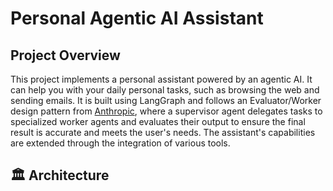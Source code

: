 # Personal Agentic AI Assistant

## Project Overview
This project implements a personal assistant powered by an agentic AI. It can help you with your daily personal tasks, such as browsing the web and sending emails. It is built using LangGraph and follows an Evaluator/Worker design pattern from [Anthropic](https://www.anthropic.com/engineering/building-effective-agents),
where a supervisor agent delegates tasks to specialized worker agents and evaluates their output to ensure the final result is accurate and meets the user's needs. The assistant's capabilities are extended through the integration of various tools.

## 🏛️ Architecture

